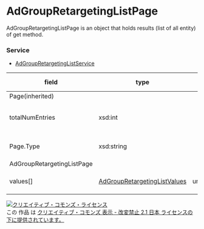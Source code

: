 # AdGroupRetargetingListPage
AdGroupRetargetingListPage is an object that holds results (list of all entity) of get method.

### Service
+ [AdGroupRetargetingListService](../services/AdGroupRetargetingListService.md)

| field | type | max<br>Occurs | min<br>Occurs | resp<br>onse | add | set | remove | description | 
|---|---|---|---|---|---|---|---|---|
| Page(inherited)|||||||||
| totalNumEntries| xsd:int||||||| Total number the item have retrieved. |
| Page.Type| xsd:string||||||| Subtype of this Page of instance. |
| AdGroupRetargetingListPage|||||||
| values[]| <a href="./AdGroupRetargetingListValues.md">AdGroupRetargetingListValues</a>| unbounded| 0| ○| -| -| -| Result of get method. |

<a rel="license" href="http://creativecommons.org/licenses/by-nd/2.1/jp/"><img alt="クリエイティブ・コモンズ・ライセンス" style="border-width:0" src="https://i.creativecommons.org/l/by-nd/2.1/jp/88x31.png" /></a><br />この 作品 は <a rel="license" href="http://creativecommons.org/licenses/by-nd/2.1/jp/">クリエイティブ・コモンズ 表示 - 改変禁止 2.1 日本 ライセンスの下に提供されています。</a>

